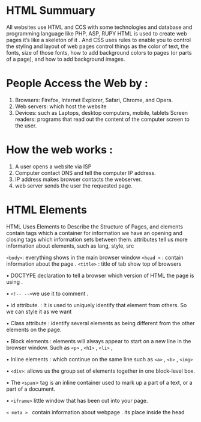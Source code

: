 # HTML Summuary

All websites use HTML and CCS with some technologies and database and programming language like PHP, ASP, RUPY
HTML is used to create web pages it’s like a skeleton of it . And CSS uses rules to enable you to control the styling and layout of web pages control things as the color of text, the fonts, size of those fonts, how to add background colors to pages (or parts of a page), and how to add background images.
#  People Access the Web by :
1.	Browsers: Firefox, Internet Explorer, Safari, Chrome, and Opera.
2.	Web servers: which host the website
3.	Devices: such as Laptops, desktop computers, mobile, tablets
Screen readers:  programs that read out the content of the computer screen to the user.

# How the web works :
1. A user opens a website via ISP
2. Computer contact DNS and tell the computer IP address.
3. IP address makes browser contacts the webserver.
4. web server sends the user the requested page.

# HTML Elements
HTML  Uses Elements to Describe the Structure of Pages, and elements contain tags which a container for information we have an opening and closing tags which information sets between them.
attributes tell us more information about elements, such as lang, style, src

`<body>`: everything shows in the main browser window 
`<head >` : contain information about the page .
`<title>` : title of tab show top of browsers

 • DOCTYPE declaration to tell a browser which version of HTML the page is using .
 
 • `<!-- -->`we use it to comment .

 • id attribute.  : It is used to uniquely identify that element from others. So we can style it as we want 
 
 • Class attribute : identify several elements as being different from the other elements on the page. 
 
• Block elements : elements will always appear to start on a new line in
the browser window. Such as `<p>` , `<h1>` , `<li>` ,

• Inline elements : which continue on the same line such as `<a>` , `<b>` , `<img>`

• `<div>`: allows us the group set of elements together in one block-level box.

• The `<span`> tag is an inline container used to mark up a part of a text, or a part of a document.

• `<iframe>` little window that has been cut into your page.

`< meta > ` contain information about webpage . its place inside the head

